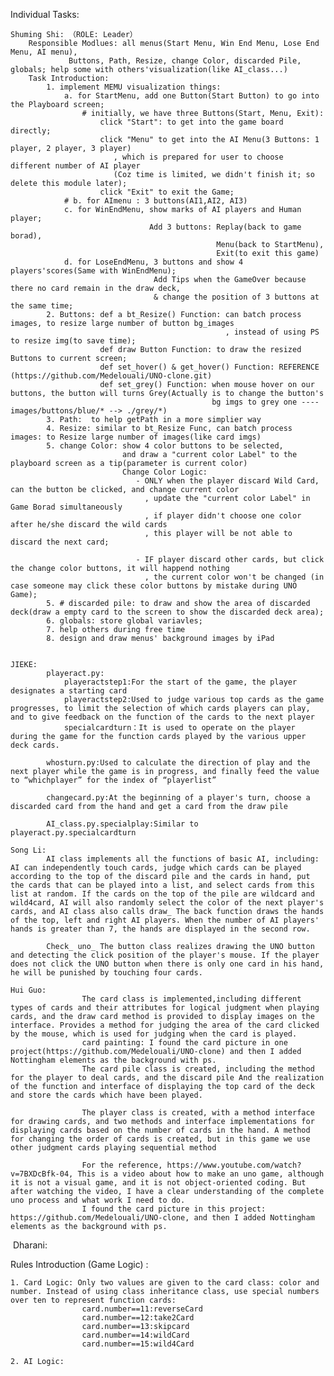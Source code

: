 Individual Tasks: 

    Shuming Shi: （ROLE: Leader）
        Responsible Modlues: all menus(Start Menu, Win End Menu, Lose End Menu, AI menu), 
                 Buttons, Path, Resize, change Color, discarded Pile, globals; help some with others'visualization(like AI_class...)
        Task Introduction:
            1. implement MEMU visualization things:  
                a. for StartMenu, add one Button(Start Button) to go into the Playboard screen;
                    # initially, we have three Buttons(Start, Menu, Exit):
                        click "Start": to get into the game board directly; 
                        click "Menu" to get into the AI Menu(3 Buttons: 1 player, 2 player, 3 player)
                           , which is prepared for user to choose different number of AI player
                           (Coz time is limited, we didn't finish it; so delete this module later); 
                        click "Exit" to exit the Game; 
                # b. for AImenu : 3 buttons(AI1,AI2, AI3)
                c. for WinEndMenu, show marks of AI players and Human player; 
                                   Add 3 buttons: Replay(back to game borad),
                                                  Menu(back to StartMenu), 
                                                  Exit(to exit this game)
                d. for LoseEndMenu, 3 buttons and show 4 players'scores(Same with WinEndMenu);
                                    Add Tips when the GameOver because there no card remain in the draw deck,
                                    & change the position of 3 buttons at the same time; 
            2. Buttons: def a bt_Resize() Function: can batch process images, to resize large number of button bg_images
                                                    , instead of using PS to resize img(to save time);
                        def draw Button Function: to draw the resized Buttons to current screen;
                        def set_hover() & get_hover() Function: REFERENCE (https://github.com/Medelouali/UNO-clone.git)
                        def set_grey() Function: when mouse hover on our buttons, the button will turns Grey(Actually is to change the button's 
                                                 bg imgs to grey one ---- images/buttons/blue/* --> ./grey/*)
            3. Path:  to help getPath in a more simplier way
            4. Resize: similar to bt_Resize Func, can batch process images: to Resize large number of images(like card imgs)
            5. change Color: show 4 color buttons to be selected, 
                             and draw a "current color Label" to the playboard screen as a tip(parameter is current color)
                             Change Color Logic: 
                                - ONLY when the player discard Wild Card, can the button be clicked, and change current color
                                  , update the "current color Label" in Game Borad simultaneously
                                  , if player didn't choose one color after he/she discard the wild cards
                                  , this player will be not able to discard the next card;
                                
                                - IF player discard other cards, but click the change color buttons, it will happend nothing
                                  , the current color won't be changed (in case someone may click these color buttons by mistake during UNO Game); 
            5. # discarded pile: to draw and show the area of discarded deck(draw a empty card to the screen to show the discarded deck area);
            6. globals: store global variavles;                  
            7. help others during free time
            8. design and draw menus' background images by iPad 


    JIEKE:
            playeract.py:
                playeractstep1:For the start of the game, the player designates a starting card
                playeractstep2:Used to judge various top cards as the game progresses, to limit the selection of which cards players can play, and to give feedback on the function of the cards to the next player
                specialcardturn：It is used to operate on the player during the game for the function cards played by the various upper deck cards.
    
            whosturn.py:Used to calculate the direction of play and the next player while the game is in progress, and finally feed the value to “whichplayer” for the index of “playerlist”  
    
            changecard.py:At the beginning of a player's turn, choose a discarded card from the hand and get a card from the draw pile
    
            AI_class.py.specialplay:Similar to playeract.py.specialcardturn 
    
    Song Li:
            AI class implements all the functions of basic AI, including: AI can independently touch cards, judge which cards can be played according to the top of the discard pile and the cards in hand, put the cards that can be played into a list, and select cards from this list at random. If the cards on the top of the pile are wildcard and wild4card, AI will also randomly select the color of the next player's cards, and AI class also calls draw_ The back function draws the hands of the top, left and right AI players. When the number of AI players' hands is greater than 7, the hands are displayed in the second row.
    
            Check_ uno_ The button class realizes drawing the UNO button and detecting the click position of the player's mouse. If the player does not click the UNO button when there is only one card in his hand, he will be punished by touching four cards. 
            
    Hui Guo:
    				The card class is implemented,including different types of cards and their attributes for logical judgment when playing cards, and the draw card method is provided to display images on the interface. Provides a method for judging the area of the card clicked by the mouse, which is used for judging when the card is played.
    				card painting: I found the card picture in one project(https://github.com/Medelouali/UNO-clone) and then I added Nottingham elements as the background with ps.
    				The card pile class is created, including the method for the player to deal cards, and the discard pile And the realization of the function and interface of displaying the top card of the deck and store the cards which have been played.
    				
    				The player class is created, with a method interface for drawing cards, and two methods and interface implementations for displaying cards based on the number of cards in the hand. A method for changing the order of cards is created, but in this game we use other judgment cards playing sequential method
    				
    				For the reference, https://www.youtube.com/watch?v=7BXDcBfk-04, This is a video about how to make an uno game, although it is not a visual game, and it is not object-oriented coding. But after watching the video, I have a clear understanding of the complete uno process and what work I need to do.
    				I found the card picture in this project: https://github.com/Medelouali/UNO-clone, and then I added Nottingham elements as the background with ps.

​    Dharani: 
​    


Rules Introduction (Game Logic) : 

    1. Card Logic: Only two values are given to the card class: color and number. Instead of using class inheritance class, use special numbers over ten to represent function cards:
                    card.number==11:reverseCard
                    card.number==12:take2Card
                    card.number==13:skipcard
                    card.number==14:wildCard
                    card.number==15:wild4Card
    
    2. AI Logic:

